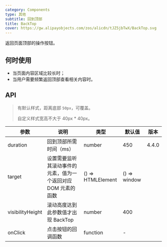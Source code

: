 ```yaml
---
category: Components
type: 其他
subtitle: 回到顶部
title: BackTop
cover: https://gw.alipayobjects.com/zos/alicdn/tJZ5jbTwX/BackTop.svg
---
```


返回页面顶部的操作按钮。

## 何时使用

- 当页面内容区域比较长时；
- 当用户需要频繁返回顶部查看相关内容时。

## API

> 有默认样式，距离底部 `50px`，可覆盖。
>
> 自定义样式宽高不大于 40px \* 40px。

| 参数 | 说明 | 类型 | 默认值 | 版本 |
| --- | --- | --- | --- | --- |
| duration | 回到顶部所需时间（ms） | number | 450 | 4.4.0 |
| target | 设置需要监听其滚动事件的元素，值为一个返回对应 DOM 元素的函数 | () => HTMLElement | () => window |  |
| visibilityHeight | 滚动高度达到此参数值才出现 BackTop | number | 400 |  |
| onClick | 点击按钮的回调函数 | function | - |  |
